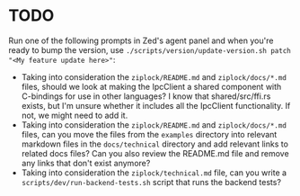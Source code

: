 # TODO

Run one of the following prompts in Zed's agent panel and when you're ready to bump the version, use `./scripts/version/update-version.sh patch "<My feature update here>"`:

- Taking into consideration the `ziplock/README.md` and `ziplock/docs/*.md` files, should we look at making the IpcClient a shared component with C-bindings for use in other languages? I know that shared/src/ffi.rs exists, but I'm unsure whether it includes all the IpcClient functionality. If not, we might need to add it.
- Taking into consideration the `ziplock/README.md` and `ziplock/docs/*.md` files, can you move the files from the `examples` directory into relevant markdown files in the `docs/technical` directory and add relevant links to related docs files? Can you also review the README.md file and remove any links that don't exist anymore?
- Taking into consideration the `ziplock/technical.md` file, can you write a `scripts/dev/run-backend-tests.sh` script that runs the backend tests?
